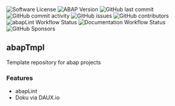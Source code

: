 
![Software License](https://img.shields.io/badge/license-MIT-brightgreen.svg?style=flat-square)
![ABAP Version](https://img.shields.io/badge/ABAP%20-7.50-brightgreen)
![GitHub last commit](https://img.shields.io/github/last-commit/abapTools/abapTmpl)
![GitHub commit activity](https://img.shields.io/github/commit-activity/m/abapTools/abapTmpl)
![GitHub issues](https://img.shields.io/github/issues/abapTools/abapTmpl)
![GitHub contributors](https://img.shields.io/github/contributors/abapTools/abapTmpl)
![abapLint Workflow Status](https://img.shields.io/github/workflow/status/abapTools/abapTmpl/abaplint?label=abaplint)
![Documentation Workflow Status](https://img.shields.io/github/workflow/status/abapTools/abapTmpl/Documentation?label=Documentation)
![GitHub Sponsors](https://img.shields.io/github/sponsors/abapTools)

## abapTmpl
Template repository for abap projects



### Features

- abapLint
- Doku via DAUX.io
